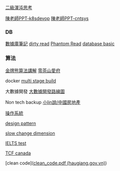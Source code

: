 
[二級渾沌思考](http://zhouyichu.com/words/Second-Order-Chaos/)


[陳老師PPT-k8sdevop](https://drive.google.com/drive/folders/17Dzl-c9hBKMoXWSQ8f5hrDjiCRuGlHWZ)
[陳老師PPT-cntsys](https://drive.google.com/drive/folders/11XMtwB2R5JfudqqXWxQwp2eX9gYqcPwO)
### DB
[數據庫筆記](https://pegasuswang.readthedocs.io/zh/latest/database/%E4%B8%83%E5%91%A8%E4%B8%83%E6%95%B0%E6%8D%AE%E5%BA%93/)
[dirty read](https://cbw0731.pixnet.net/blog/post/5141516)
[Phantom Read](https://notes.andywu.tw/2022/%E6%B7%BA%E8%AB%87mysql%E9%9A%94%E9%9B%A2%E5%B1%A4%E7%B4%9A%E7%82%BA%E5%8F%AF%E9%87%8D%E5%BE%A9%E8%AE%80%E6%99%82%E4%B8%8D%E8%83%BD%E9%81%BF%E5%85%8D%E5%B9%BB%E8%AE%80/)
[database basic](http://ddia.vonng.com/#/ch3)


### 算法
[金牌熊算法講解](https://mp.weixin.qq.com/s/qwaYOFIksFVqZtA_nisl6g)
[零茶山愛府](https://www.youtube.com/watch?v=M7lSISwQ8W4&list=PL5CbbRlzbll9TSV_fbTVSWnZL-RA0IpKt&index=12)


docker 
[multi stage build](https://tachingchen.com/tw/blog/docker-multi-stage-builds/)


大數據開發
[大數據開發路線圖](https://lightning-dish-236.notion.site/d1bd25ef2a7b4c88a61afae0d2170e3e)

Non tech backup
[小lin說/中國房地產](https://www.youtube.com/watch?v=PJOJ1RUdha8)


[操作系統](https://www.youtube.com/watch?v=MJL3Wj_mKzU&list=PL5d0qARooeQig6QN6wPmt5NRUog88zMxe)

[design pattern](https://refactoring.guru/design-patterns/abstract-factory/python/example#example-0)


[slow change dimension](https://en.wikipedia.org/wiki/Slowly_changing_dimension)


[IELTS test](https://practicepteonline.com/ielts-reading-test-13/)



[TCF canada](https://zhuanlan.zhihu.com/p/586499912)

[clean code]([clean_code.pdf (haugiang.gov.vn)](https://thixalongmy.haugiang.gov.vn/media/1175/clean_code.pdf))
